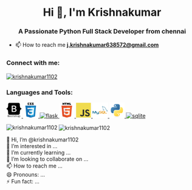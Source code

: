 <h1 align="center">Hi 👋, I'm Krishnakumar </h1>
<h3 align="center">A Passionate Python Full Stack Developer from chennai</h3>

- 📫 How to reach me **j.krishnakumar638572@gmail.com**

<h3 align="left">Connect with me:</h3>
<p align="left">
<a href="https://linkedin.com/in/krishnakumar1102" target="blank"><img align="center" src="https://raw.githubusercontent.com/rahuldkjain/github-profile-readme-generator/master/src/images/icons/Social/linked-in-alt.svg" alt="krishnakumar1102" height="30" width="40" /></a>
</p>

<h3 align="left">Languages and Tools:</h3>
<p align="left"> <a href="https://getbootstrap.com" target="_blank" rel="noreferrer"> <img src="https://raw.githubusercontent.com/devicons/devicon/master/icons/bootstrap/bootstrap-plain-wordmark.svg" alt="bootstrap" width="40" height="40"/> </a> <a href="https://www.w3schools.com/css/" target="_blank" rel="noreferrer"> <img src="https://raw.githubusercontent.com/devicons/devicon/master/icons/css3/css3-original-wordmark.svg" alt="css3" width="40" height="40"/> </a> <a href="https://flask.palletsprojects.com/" target="_blank" rel="noreferrer"> <img src="https://www.vectorlogo.zone/logos/pocoo_flask/pocoo_flask-icon.svg" alt="flask" width="40" height="40"/> </a> <a href="https://www.w3.org/html/" target="_blank" rel="noreferrer"> <img src="https://raw.githubusercontent.com/devicons/devicon/master/icons/html5/html5-original-wordmark.svg" alt="html5" width="40" height="40"/> </a> <a href="https://developer.mozilla.org/en-US/docs/Web/JavaScript" target="_blank" rel="noreferrer"> <img src="https://raw.githubusercontent.com/devicons/devicon/master/icons/javascript/javascript-original.svg" alt="javascript" width="40" height="40"/> </a> <a href="https://www.mysql.com/" target="_blank" rel="noreferrer"> <img src="https://raw.githubusercontent.com/devicons/devicon/master/icons/mysql/mysql-original-wordmark.svg" alt="mysql" width="40" height="40"/> </a> <a href="https://www.python.org" target="_blank" rel="noreferrer"> <img src="https://raw.githubusercontent.com/devicons/devicon/master/icons/python/python-original.svg" alt="python" width="40" height="40"/> </a> <a href="https://www.sqlite.org/" target="_blank" rel="noreferrer"> <img src="https://www.vectorlogo.zone/logos/sqlite/sqlite-icon.svg" alt="sqlite" width="40" height="40"/> </a> </p>

<p><img align="left" src="https://github-readme-stats.vercel.app/api/top-langs?username=krishnakumar1102&show_icons=true&locale=en&layout=compact" alt="krishnakumar1102" /></p>

<p>&nbsp;<img align="center" src="https://github-readme-stats.vercel.app/api?username=krishnakumar1102&show_icons=true&locale=en" alt="krishnakumar1102" /></p>
<div>👋 Hi, I’m @krishnakumar1102</div>
<div>👀 I’m interested in ...</div>
<div>🌱 I’m currently learning ...</div>
<div>💞️ I’m looking to collaborate on ...</div>
<div>📫 How to reach me ...</div>
<div>😄 Pronouns: ...</div>
<div>⚡ Fun fact: ...</div>

<!---
krishnakumar1102/krishnakumar1102 is a ✨ special ✨ repository because its `README.md` (this file) appears on your GitHub profile.
You can click the Preview link to take a look at your changes.
--->
